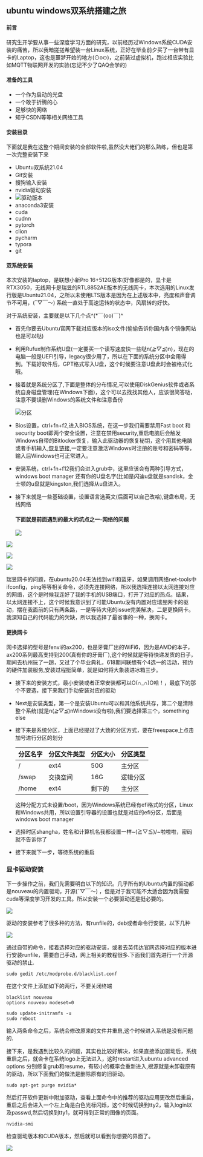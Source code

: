## ubuntu windows双系统搭建之旅

#### 前言

研究生开学要从事一些深度学习方面的研究，以前经历过Windows系统CUDA安装的痛苦，所以我暗搓搓希望装一台Linux系统，正好在毕业前夕买了一台带有显卡的Laptop，这也是噩梦开始的地方(⊙o⊙)，之前装过虚拟机，跑过相应实验比如MQTT物联网开发的实验(忘记不少了QAQ会学的)

#### 准备的工具

- 一个作为启动的光盘
- 一个敢于折腾的心
- 足够快的网络
- 知乎CSDN等等相关网络工具

#### 安装目录

下面就是我在这整个期间安装的全部软件啦,虽然没大佬们的那么熟练，但也是第一次完整安装下来

- Ubuntu双系统21.04
- Git安装
- 搜狗输入安装
- nvidia驱动安装
- ![驱动版本](nvidia.png)
- anaconda3安装
- cuda
- cudnn
- pytorch
- clion
- pycharm
- typora
- git

#### 双系统安装

 本次安装的laptop，是联想小新Pro 16+512G版本(好像都是的，显卡是RTX3050，无线网卡是瑞昱的RTL8852AE版本的无线网卡，本次选用的Linux发行版是Ubuntu21.04，之所以未使用LTS版本是因为在上述版本中，亮度和声音调节不可用，(ˉ▽￣～) 系统一直处于高速运转的状态中，风扇转的好快。

对于系统安装，主要就是以下几个点^(*￣(oo)￣)^

- 首先你要去Ubuntu官网下载对应版本的iso文件(偷偷告诉你国内各个镜像网站也是可以哒)

- 利用Rufux制作系统U盘(一定要买一个读写速度快一些哒n(*≧▽≦*)n)，现在的电脑一般是UEFI引导，legacy很少用了，所以在下面的系统分区中会用得到。下载好软件后，GPT格式写入U盘，这个时候要注意U盘此时会被格式化哦。

- 接着就是系统分区了,下面是整体的分布情况,可以使用DiskGenius软件或者系统自身磁盘管理(在Windows下面)，这个可以去找找其他人，应该很简答哒，注意不要误删Windows的系统文件和注意备份

  ![分区](data.png)

- Bios设置，ctrl+fn+f2,进入BIOS系统，在这一步我们需要禁用Fast boot 和 security boot即两个安全设置，注意在禁用security,重启电脑后会触发Windows自带的Bitlocker恢复，输入此驱动器的恢复秘钥，这个用其他电脑或者手机输入,[恢复链接](https://acount.microsoft.com/devices/recoverykey),一定要注意激活Windows时注册的账号和密码等等，输入后Windows也可正常进入。

- 安装系统，ctrl+fn+f12我们会进入grub中，这里应该会有两种引导方式，windows boot manager 还有你的U盘名字(比如是闪迪u盘就是sandisk，金士顿的u盘就是kingston,我们选择从u盘进入。

- 接下来就是一些基础设置，设置语言选英文(后面可以自己改哈),键盘布局，无线网络

  #### 下面就是前面遇到的最大的坑点之一-网络的问题

  ![](1.jpg)

![](2.jpg)

![](3.jpg)

![](4.jpg)

瑞昱网卡的问题，在ubuntu20.04无法找到wifi和蓝牙，如果调用网络net-tools中ifconfig，ping等等相关命令，必须先连接网络，所以我选择连接以太网连接对应的网络，这个是时候我连好了我的手机的USB端口，打开了对应的热点。结果，以太网连接不上，这个时候我意识到了可能Ubuntu没有内置对应瑞昱网卡的驱动，摆在我面前的只有两条路，一是等待大佬的issue完美解决，二是更换网卡。我深知自己的代码能力的欠缺，所以我选择了最省事的一种，换网卡。

#### 更换网卡

网卡选择的型号是fenvi的ax200，也是牙膏厂出的WiFi6，因为是AMD的本子，ax200系列最高支持到200(真有你的牙膏厂),这个时候就是等待快递发货的日子，期间去杭州玩了一趟，又过了个毕业典礼，618期间联想有个4选一的活动，预约的硬件加装服务,安装过程挺简单，就是如何将大象装进冰箱三步。

- 接下来的安装方式，最小安装或者正常安装都可以O(∩_∩)O哈！，最底下的那个不要选，接下来我们手动安装对应的驱动

- Next是安装类型，第一个是安装Ubuntu可以和其他系统共存，第二个是清除整个系统(就是n(*≧▽≦*)nWindows没有啦),我们要选择第三个，something else

- 接下来是系统分区，上面已经提过了大致的分区方式，要在freespace上点击加号进行分区的划分

  | 分区名字 | 分区文件类型 | 分区大小 | 分区类型 |
  | -------- | ------------ | -------- | -------- |
  | /        | ext4         | 50G      | 主分区   |
  | /swap    | 交换空间     | 16G      | 逻辑分区 |
  | /home    | ext4         | 剩下的   | 主分区   |

  这种分配方式未设置/boot，因为Windows系统已经有efi格式的分区，Linux和Windows共用，所以设置引导器的设置也就是对应的efi分区，后面是windows boot manager

- 选择时区shangha，姓名和计算机名我都设置一样~\(≧▽≦)/~啦啦啦，密码就不告诉你了
- 接下来就下一步，等待系统的重启

### 显卡驱动安装

下一步操作之前，我们先需要明白以下的知识。几乎所有的Ubuntu内置的驱动都是nouveau的内置驱动，开源(ˉ▽￣～) ，但是对于我可能不太适合因为我需要cuda等深度学习开发的工具。所以安装一个必要驱动还是挺必要的。

![](driver.png)

驱动的安装参考了很多种的方法，有runfile的，deb或者命令行安装，以下几种

![](ub.png)

通过自带的命令，接着选择对应的驱动安装，或者去英伟达官网选择对应的版本进行安装runfile，需要自己手动，网上相关的教程很多.下面我们首先进行一个开源驱动的禁止.

```
sudo gedit /etc/modprobe.d/blacklist.conf
```

在这个文件上添加如下的两行，不要关闭终端

```
blacklist nouveau
options nouveau modeset=0
```

```
sudo update-initramfs -u
sudo reboot
```

输入两条命令之后，系统会修改原来的文件并重启,这个时候进入系统是没有问题的.

接下来，是我遇到比较久的问题，其实也比较好解决，如果直接添加驱动后，系统重启之后，就会卡在系统logo上无法进入，这时restart进入ubuntu advanced options 分别修复grub和resume，有较小的概率会重新进入,根源就是未卸载原有的驱动，所以下面我们的做法是删除原有的旧驱动。

```
sudo apt-get purge nvidia*
```

然后打开软件更新中附加驱动，查看上面命令中的推荐的驱动应用更改然后重启，重启之后会进入一个左上角是白色光标闪烁，这个时候切换到tty2，输入login以及passwd,然后切换到tty1，就可得到正常的图像的页面。

```
nvidia-smi
```

检查驱动版本和CUDA版本，然后就可以看到你想要的界面了。

![](screen.png)
